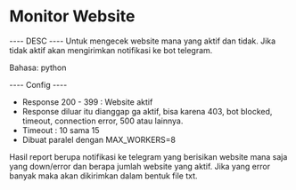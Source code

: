 # Monitor Website

---- DESC ----
Untuk mengecek website mana yang aktif dan tidak. Jika tidak aktif akan mengirimkan notifikasi ke bot telegram.

Bahasa: python

---- Config ----
- Response 200 - 399 : Website aktif
- Response diluar itu dianggap ga aktif, bisa karena 403, bot blocked, timeout, connection error, 500 atau lainnya.
- Timeout : 10 sama 15
- Dibuat paralel dengan MAX_WORKERS=8

Hasil report berupa notifikasi ke telegram yang berisikan website mana saja yang down/error dan berapa jumlah website yang aktif. Jika yang error banyak maka akan dikirimkan dalam bentuk file txt.
